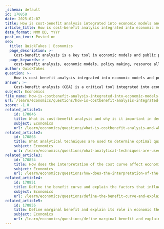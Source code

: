 ```yaml
---
_schema: default
id: 170858
date: 2025-02-07
title: How is cost-benefit analysis integrated into economic models and policy making?
article_title: How is cost-benefit analysis integrated into economic models and policy making?
date_format: MMM DD, YYYY
post_on_text: Posted on
seo:
  title: QuickTakes | Economics
  page_description: >-
    Cost-benefit analysis is a key tool in economic models and public policy making, providing a structured method for evaluating the economic efficiency of policies by comparing expected benefits and costs.
  page_keywords: >-
    cost-benefit analysis, economic models, policy making, resource allocation, Benefit-Cost Ratio, evaluation of policy options, maximizing welfare, limitations of CBA, economic efficiency, decision-making framework
author: QuickTakes
question: >-
    How is cost-benefit analysis integrated into economic models and policy making?
answer: >-
    Cost-benefit analysis (CBA) is a critical tool integrated into economic models and public policy making, providing a systematic framework for evaluating the economic efficiency of various decisions and policies. Here’s how CBA is utilized in these contexts:\n\n1. **Systematic Decision-Making**: CBA offers a structured approach to weigh the expected benefits against the associated costs of a project or policy. This quantitative analysis helps decision-makers determine whether the benefits outweigh the costs, ensuring efficient resource allocation. The basic formula used in CBA is the Benefit-Cost Ratio (BCR), calculated as:\n\n   $$\n   \text{Benefit-Cost Ratio (BCR)} = \frac{\text{Expected Benefits}}{\text{Total Costs}}\n   $$\n\n   A BCR greater than 1 indicates that the benefits are expected to exceed the costs, making the project or policy a viable option.\n\n2. **Evaluation of Policy Options**: Policymakers use CBA to evaluate different policy alternatives by quantifying their potential impacts on society. This includes assessing direct, indirect, and induced effects of policies, which can be crucial for understanding the broader economic implications. For instance, CBA can help in prioritizing projects based on their expected economic impact, thereby guiding resource allocation.\n\n3. **Addressing Objections**: CBA can confront objections to the economic approach by providing a clear, evidence-based rationale for decisions. By systematically evaluating the costs and benefits, CBA helps to justify policy choices and address concerns regarding economic efficiency and welfare impacts.\n\n4. **Maximizing Welfare**: Governments utilize CBA to maximize financial resources and yield the greatest net benefit for society. This involves not only quantifying monetary costs and benefits but also considering the welfare implications for different groups affected by the policy. However, it is important to note that CBA should not be the sole method of analysis, as it may overlook qualitative factors and the welfare of individuals.\n\n5. **Limitations and Challenges**: While CBA is a powerful tool, it has limitations. One major drawback is the potential difficulty in accurately estimating all costs and benefits, particularly those that are non-monetary or long-term. Additionally, CBA may not adequately address normative impacts on society, which can lead to incomplete assessments of a policy's overall effectiveness.\n\n6. **Integration into Economic Models**: CBA is often integrated into broader economic models that assess the feasibility and impact of policies. These models can include various economic indicators and metrics, allowing for a comprehensive analysis of how different policies will perform under various scenarios.\n\nIn summary, cost-benefit analysis plays a vital role in economic models and public policy making by providing a structured, quantitative method for evaluating the trade-offs associated with different decisions. It helps ensure that resources are allocated efficiently while maximizing societal welfare, although it is essential to recognize its limitations and complement it with other evaluative methods.
subject: Economics
file_name: how-is-costbenefit-analysis-integrated-into-economic-models-and-policy-making.md
url: /learn/economics/questions/how-is-costbenefit-analysis-integrated-into-economic-models-and-policy-making
score: -1.0
related_article1:
    id: 170846
    title: What is cost-benefit analysis and why is it important in decision making?
    subject: Economics
    url: /learn/economics/questions/what-is-costbenefit-analysis-and-why-is-it-important-in-decision-making
related_article2:
    id: 170865
    title: What analytical techniques are used to determine optimal quality in economics?
    subject: Economics
    url: /learn/economics/questions/what-analytical-techniques-are-used-to-determine-optimal-quality-in-economics
related_article3:
    id: 170854
    title: How does the interpretation of the cost curve affect economic decisions?
    subject: Economics
    url: /learn/economics/questions/how-does-the-interpretation-of-the-cost-curve-affect-economic-decisions
related_article4:
    id: 170851
    title: Define the benefit curve and explain the factors that influence its shape.
    subject: Economics
    url: /learn/economics/questions/define-the-benefit-curve-and-explain-the-factors-that-influence-its-shape
related_article5:
    id: 170855
    title: Define marginal benefit and explain its role in economic theory.
    subject: Economics
    url: /learn/economics/questions/define-marginal-benefit-and-explain-its-role-in-economic-theory
---
```


&nbsp;